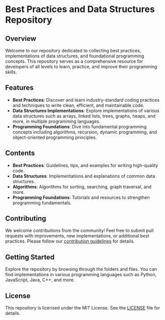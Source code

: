 # Best Practices and Data Structures Repository

## Overview

Welcome to our repository dedicated to collecting best practices, implementations of data structures, and foundational programming concepts. This repository serves as a comprehensive resource for developers of all levels to learn, practice, and improve their programming skills.

## Features

- **Best Practices**: Discover and learn industry-standard coding practices and techniques to write clean, efficient, and maintainable code.
- **Data Structures Implementations**: Explore implementations of various data structures such as arrays, linked lists, trees, graphs, heaps, and more, in multiple programming languages.
- **Programming Foundations**: Dive into fundamental programming concepts including algorithms, recursion, dynamic programming, and object-oriented programming principles.

## Contents

- **Best Practices**: Guidelines, tips, and examples for writing high-quality code.
- **Data Structures**: Implementations and explanations of common data structures.
- **Algorithms**: Algorithms for sorting, searching, graph traversal, and more.
- **Programming Foundations**: Tutorials and resources to strengthen programming fundamentals.

## Contributing

We welcome contributions from the community! Feel free to submit pull requests with improvements, new implementations, or additional best practices. Please follow our [contribution guidelines](CONTRIBUTING.md) for details.

## Getting Started

Explore the repository by browsing through the folders and files. You can find implementations in various programming languages such as Python, JavaScript, Java, C++, and more.

## License

This repository is licensed under the MIT License. See the [LICENSE](LICENSE) file for details.
